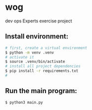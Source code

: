 # wog
dev ops Experts exercise project


## Install environment:
```sh
# first, create a virtual environment
$ python -m venv .venv
# activate it
$ source .venv/bin/activate 
# install all project dependencies
$ pip install -r requirements.txt
#
```

## Run the main program:
```sh
$ python3 main.py
```



